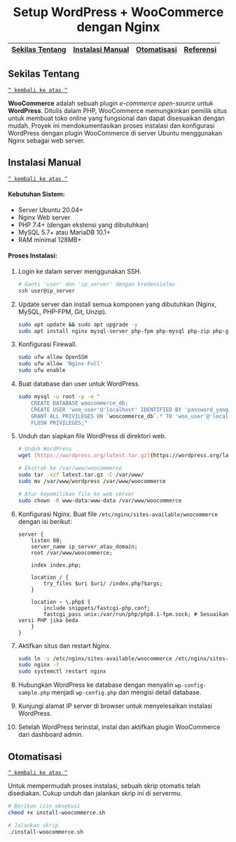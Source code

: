 <h1 align="center">Setup WordPress + WooCommerce dengan Nginx</h1>

| [Sekilas Tentang](#sekilas-tentang) | [Instalasi Manual](#instalasi-manual) | [Otomatisasi](#otomatisasi) | [Referensi](#referensi) |
| :---------------------------------: | :-----------------------------------: | :-------------------------: | :---------------------: |

## Sekilas Tentang

[`^ kembali ke atas ^`](#)

**WooCommerce** adalah sebuah plugin _e-commerce open-source_ untuk **WordPress**. Ditulis dalam PHP, WooCommerce memungkinkan pemilik situs untuk membuat toko online yang fungsional dan dapat disesuaikan dengan mudah. Proyek ini mendokumentasikan proses instalasi dan konfigurasi WordPress dengan plugin WooCommerce di server Ubuntu menggunakan Nginx sebagai web server.

## Instalasi Manual

[`^ kembali ke atas ^`](#)

#### Kebutuhan Sistem:

- Server Ubuntu 20.04+
- Nginx Web server
- PHP 7.4+ (dengan ekstensi yang dibutuhkan)
- MySQL 5.7+ atau MariaDB 10.1+
- RAM minimal 128MB+

#### Proses Instalasi:

1.  Login ke dalam server menggunakan SSH.

    ```bash
    # Ganti 'user' dan 'ip_server' dengan kredensialmu
    ssh user@ip_server
    ```

2.  Update server dan install semua komponen yang dibutuhkan (Nginx, MySQL, PHP-FPM, Git, Unzip).

    ```bash
    sudo apt update && sudo apt upgrade -y
    sudo apt install nginx mysql-server php-fpm php-mysql php-zip php-gd php-intl php-curl php-mbstring php-xml git unzip -y
    ```

3.  Konfigurasi Firewall.

    ```bash
    sudo ufw allow OpenSSH
    sudo ufw allow 'Nginx Full'
    sudo ufw enable
    ```

4.  Buat database dan user untuk WordPress.

    ```bash
    sudo mysql -u root -p -e "
        CREATE DATABASE woocommerce_db;
        CREATE USER 'woo_user'@'localhost' IDENTIFIED BY 'password_yang_aman';
        GRANT ALL PRIVILEGES ON `woocommerce_db`.* TO 'woo_user'@'localhost';
        FLUSH PRIVILEGES;"
    ```

5.  Unduh dan siapkan file WordPress di direktori web.

    ```bash
    # Unduh WordPress
    wget [https://wordpress.org/latest.tar.gz](https://wordpress.org/latest.tar.gz)

    # Ekstrak ke /var/www/woocommerce
    sudo tar -xzf latest.tar.gz -C /var/www/
    sudo mv /var/www/wordpress /var/www/woocommerce

    # Atur kepemilikan file ke web server
    sudo chown -R www-data:www-data /var/www/woocommerce
    ```

6.  Konfigurasi Nginx. Buat file `/etc/nginx/sites-available/woocommerce` dengan isi berikut:

    ```nginx
    server {
        listen 80;
        server_name ip_server_atau_domain;
        root /var/www/woocommerce;

        index index.php;

        location / {
            try_files $uri $uri/ /index.php?$args;
        }

        location ~ \.php$ {
            include snippets/fastcgi-php.conf;
            fastcgi_pass unix:/var/run/php/php8.1-fpm.sock; # Sesuaikan versi PHP jika beda
        }
    }
    ```

7.  Aktifkan situs dan restart Nginx.

    ```bash
    sudo ln -s /etc/nginx/sites-available/woocommerce /etc/nginx/sites-enabled/
    sudo nginx -t
    sudo systemctl restart nginx
    ```

8.  Hubungkan WordPress ke database dengan menyalin `wp-config-sample.php` menjadi `wp-config.php` dan mengisi detail database.

9.  Kunjungi alamat IP server di browser untuk menyelesaikan instalasi WordPress.

10. Setelah WordPress terinstal, instal dan aktifkan plugin WooCommerce dari dashboard admin.

## Otomatisasi

[`^ kembali ke atas ^`](#)

Untuk mempermudah proses instalasi, sebuah skrip otomatis telah disediakan. Cukup unduh dan jalankan skrip ini di servermu.

```bash
# Berikan izin eksekusi
chmod +x install-woocommerce.sh

# Jalankan skrip
./install-woocommerce.sh
```
